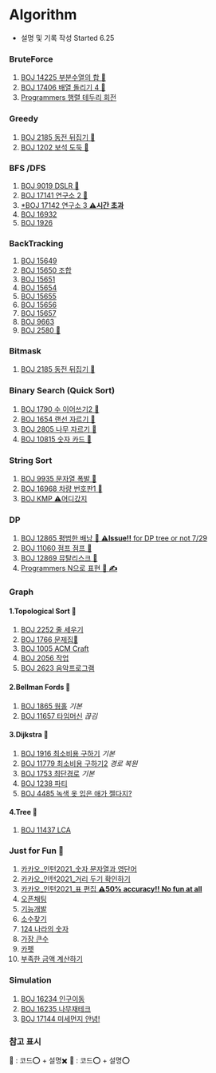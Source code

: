# Algorithm
* 설명 및 기록 작성 Started 6.25   

### BruteForce    
1.  [BOJ 14225 부분수열의 합 🍎](https://github.com/minchjung/Algorithm/wiki/BruteForce)  
2.  [BOJ 17406 배열 돌리기 4 🍎](https://github.com/minchjung/Algorithm/wiki/BruteForce02)
3.  [Programmers 행렬 테두리 회전](https://github.com/minchjung/Algorithm/blob/main/Programmers_Bruteforce.py)    

### Greedy 
1. [BOJ 2185 동전 뒤집기 🍎](https://github.com/minchjung/Algorithm/wiki/Greedy)
2. [BOJ 1202 보석 도둑 🐳](https://github.com/minchjung/Algorithm/wiki/Greedy02)

### BFS /DFS 
1. [BOJ 9019 DSLR 🍎](https://github.com/minchjung/Algorithm/wiki/BFS)  
2. [BOJ 17141 연구소 2 🍎](https://github.com/minchjung/Algorithm/wiki/BFS02)  
3. [*BOJ 17142 연구소 3 **⚠️시간 초과** ](https://github.com/minchjung/Algorithm/wiki/BFS03) 
4. [BOJ 16932](https://www.acmicpc.net/problem/16932)  
5. [BOJ 1926](https://github.com/minchjung/Algorithm/blob/main/DS3_611_BFS_cpp/bfs.cpp)  
### BackTracking  
1. [BOJ 15649](https://github.com/minchjung/Algorithm/blob/main/DS3_800BackTracking01/py.py)   
2. [BOJ 15650 조합](https://github.com/minchjung/Algorithm/blob/main/DS3_800BackTracking02/800BackTracking%5BS3%5D15650%20.py)   
3. [BOJ 15651](https://github.com/minchjung/Algorithm/blob/main/DS3_800BackTracking03/800BackTracking%5BS3%5D15651%20.py)  
4. [BOJ 15654](https://github.com/minchjung/Algorithm/blob/main/DS3_800BackTracking05/810BackTracking%5BS3%5D15654.py)  
5. [BOJ 15655](https://github.com/minchjung/Algorithm/blob/main/DS3_800BackTracking06/810BackTracking%5BS3%5D15655Comb.py)  
6. [BOJ 15656](https://github.com/minchjung/Algorithm/blob/main/DS3_800BackTracking07/810BackTracking%5BS3%5D15656-Permutation%20.py)  
7. [BOJ 15657](https://github.com/minchjung/Algorithm/blob/main/DS3_800BackTracking08/810BackTracking%5BS3%5D15657-Redundant-Permutation%20.py)    
8. [BOJ 9663](https://github.com/minchjung/Algorithm/blob/main/DS3_830BackTracking09/830BackTracking%5BG5%5D9663_N-Queen.py)  
10. [BOJ 2580 🍎](https://github.com/minchjung/Algorithm/blob/main/830_backTracking10_2580.py)       

### Bitmask 
1. [BOJ 2185 동전 뒤집기 🍎](https://github.com/minchjung/Algorithm/wiki/BitMask)   

### Binary Search (Quick Sort) 
1. [BOJ 1790 수 이어쓰기2 🍎](https://github.com/minchjung/Algorithm/wiki/BinarySearch)
2. [BOJ 1654 랜선 자르기 🍎](https://github.com/minchjung/Algorithm/wiki/BinarySearch02)  
3. [BOJ 2805 나무 자르기 🍎](https://github.com/minchjung/Algorithm/wiki/BinarySearch03)  
4. [BOJ 10815 숫자 카드 🍎](https://github.com/minchjung/Algorithm/wiki/Quick-Sort)  

### String Sort 
1. [BOJ 9935 문자열 폭발 🍎](https://github.com/minchjung/Algorithm/wiki/String-Sort)    
2. [BOJ 16968 차량 번호판1 🍎](https://github.com/minchjung/Algorithm/wiki/String-Sort02)  
3. [BOJ KMP ⚠️어디갔지]()     

### DP 
1. [BOJ 12865 평범한 배낭 🍎 **⚠️Issue!!** for DP tree or not 7/29](https://github.com/minchjung/Algorithm/wiki/DP)    
2. [BOJ 11060 점프 점프 🍎](https://github.com/minchjung/Algorithm/wiki/DP02)      
3. [BOJ 12869 뮤탈리스크 🍎](https://github.com/minchjung/Algorithm/wiki/DP03)  
4. [Programmers N으로 표현 🍎 **✍️**](https://github.com/minchjung/Algorithm/wiki/DP04) 

### Graph
#### 1.Topological Sort 🍎  
1. [BOJ 2252 줄 세우기](https://github.com/minchjung/Algorithm/wiki/Topo1)     
2. [BOJ 1766 문제집🐳](https://github.com/minchjung/Algorithm/wiki/Topo2)  
3. [BOJ 1005 ACM Craft](https://github.com/minchjung/Algorithm/wiki/Topo3)    
4. [BOJ 2056 작업](https://github.com/minchjung/Algorithm/wiki/Topo4)   
5. [BOJ 2623 음악프로그램](https://github.com/minchjung/Algorithm/wiki/Topo5)  
#### 2.Bellman Fords 🍎 
1. [BOJ 1865 웜홀](https://github.com/minchjung/Algorithm/wiki/Bellman1)  _기본_         
2. [BOJ 11657 타임머신](https://github.com/minchjung/Algorithm/wiki/Bellman2) _끊김_  
#### 3.Dijkstra 🍎
1. [BOJ 1916 최소비용 구하기](https://github.com/minchjung/Algorithm/wiki/Dijkstra1) _기본_       
2. [BOJ 11779 최소비용 구하기2](https://github.com/minchjung/Algorithm/wiki/Dijkstra2)  _경로 복원_      
3. [BOJ 1753 최단경로](https://github.com/minchjung/Algorithm/wiki/Dijkstra3)  _기본_
4. [BOJ 1238 파티](https://github.com/minchjung/Algorithm/blob/main/DS3_931Dijkstra04/931Dijkstra%5BG4%5D1238.py)    
5. [BOJ 4485 녹색 옷 입은 애가 젤다지?](https://github.com/minchjung/Algorithm/blob/main/DS3_931Dijkstra01/main.cpp)      

#### 4.Tree 🍎
1. [BOJ 11437 LCA](https://github.com/minchjung/Algorithm/wiki/Tree1)    
### Just for Fun 🐳
1. [카카오_인턴2021_숫자 문자열과 영단어](https://github.com/minchjung/Algorithm/blob/main/Programmers_Kakao2021_Intership_01/py.py)    
2. [카카오_인턴2021_거리 두기 확인하기](https://github.com/minchjung/Algorithm/blob/main/Programmers_Kakao2021_Intership_02/py.py)    
3. [카카오_인턴2021_표 편집 **⚠️50% accuracy!!** **No fun at all**](https://github.com/minchjung/Algorithm/blob/main/Programmers_Kakao2021_Intership_03/py.py)  
4. [오픈채팅](https://github.com/minchjung/Algorithm/blob/main/Programmers_%EC%98%A4%ED%94%88%EC%B1%84%ED%8C%85%EB%B0%A9.py)  
5. [기능개발](https://github.com/minchjung/Algorithm/blob/main/Programmers%EA%B8%B0%EB%8A%A5%EA%B0%9C%EB%B0%9CLv2.py)    
6. [소수찾기](https://github.com/minchjung/Algorithm/blob/main/Programmers%EC%86%8C%EC%88%98%EC%B0%BE%EA%B8%B0Lv2.py)  
7. [124 나라의 숫자](https://github.com/minchjung/Algorithm/blob/main/Programmers_124%EB%82%98%EB%9D%BC.cpp)   
8. [가장 큰수](https://github.com/minchjung/Algorithm/blob/main/prob.py)   
9. [카펫](https://github.com/minchjung/Algorithm/blob/main/Carpet.py)   
10. [부족한 금액 계산하기](https://github.com/minchjung/Algorithm/blob/main/py%20copy.py)    

### Simulation  
1. [BOJ 16234 인구이동](https://github.com/minchjung/Algorithm/blob/main/16234.py)    
2. [BOJ 16235 나무재테크](https://github.com/minchjung/Algorithm/blob/main/16235.py)  
3. [BOJ 17144 미세먼지 안녕!](https://github.com/minchjung/Algorithm/blob/main/17144.py)  
### 참고 표시
🐳 : 코드⭕ + 설명✖️ 
🍎 : 코드⭕ + 설명⭕
